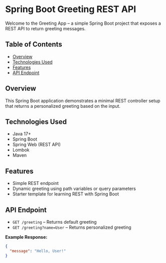# Spring Boot Greeting REST API

Welcome to the Greeting App – a simple Spring Boot project that exposes a REST API to return greeting messages.

## Table of Contents

- [Overview](#overview)
- [Technologies Used](#technologies-used)
- [Features](#features)
- [API Endpoint](#api-endpoint)

## Overview

This Spring Boot application demonstrates a minimal REST controller setup that returns a personalized greeting based on the input.

## Technologies Used

- Java 17+
- Spring Boot
- Spring Web (REST API)
- Lombok
- Maven

## Features

- Simple REST endpoint  
- Dynamic greeting using path variables or query parameters  
- Starter template for learning REST with Spring Boot

## API Endpoint

- `GET /greeting` – Returns default greeting  
- `GET /greeting?name=User` – Returns personalized greeting

**Example Response:**
```json
{
  "message": "Hello, User!"
}
